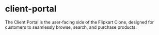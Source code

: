 # client-portal
The Client Portal is the user-facing side of the Flipkart Clone, designed for customers to seamlessly browse, search, and purchase products.
